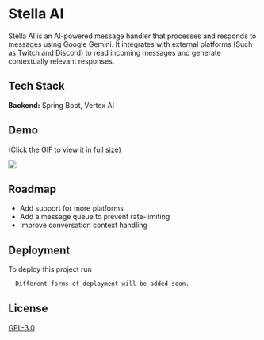 
# Stella AI

Stella AI is an AI-powered message handler that processes and responds to messages using Google Gemini. It integrates with external platforms (Such as Twitch and Discord) to read incoming messages and generate contextually relevant responses.


## Tech Stack

**Backend:** Spring Boot, Vertex AI


## Demo
(Click the GIF to view it in full size)

![](https://i.imgur.com/8ZniZi2.gif)


## Roadmap

- Add support for more platforms
- Add a message queue to prevent rate-limiting
- Improve conversation context handling
## Deployment

To deploy this project run

```bash
  Different forms of deployment will be added soon.
```
## License

[GPL-3.0](https://choosealicense.com/licenses/gpl-3.0/)
